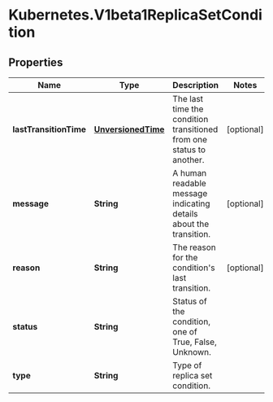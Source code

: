 # Kubernetes.V1beta1ReplicaSetCondition

## Properties
Name | Type | Description | Notes
------------ | ------------- | ------------- | -------------
**lastTransitionTime** | [**UnversionedTime**](UnversionedTime.md) | The last time the condition transitioned from one status to another. | [optional] 
**message** | **String** | A human readable message indicating details about the transition. | [optional] 
**reason** | **String** | The reason for the condition&#39;s last transition. | [optional] 
**status** | **String** | Status of the condition, one of True, False, Unknown. | 
**type** | **String** | Type of replica set condition. | 


